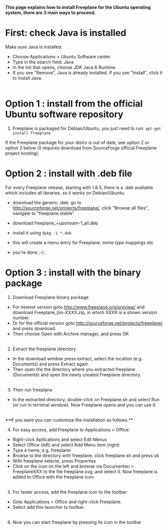 **This page explains how to install Freeplane for the Ubuntu operating system, there are 3 main ways to proceed.**


# First: check Java is installed

Make sure Java is installed:

* Choose Applications > Ubuntu Software center
* Type in the search field: Java
* In the list that opens, choose JDK Java 6 Runtime 
* If you see "Remove", Java is already installed. If you see "Install", click it to install Java.<br> <br>

# Option 1 : install from the official Ubuntu software repository

1. Freeplane is packaged for Debian/Ubuntu, you just need to run:
<code>apt-get install freeplane</code>

If the Freeplane package for your distro is out of date, see option 2 or option 3 below (it requires download from SourceForge official Freeplane project hosting).

# Option 2 : install with .deb file

For every Freeplane release, starting with 1.6.5, there is a .deb available which includes all libraries, so it works on Debian/Ubuntu.

* download the generic .deb: go to http://sourceforge.net/projects/freeplane/, click "Browse all files", navigate to "freeplane stable"
* download freeplane_<version>+upstream-1_all.deb
* install it using
<code>dpkg -i *.deb</code>

* this will create a menu entry for Freeplane, mime type mappings etc
* you're done ;-).


# Option 3 : install with the binary package
1. Download Freeplane binary package

* For  newest version goto  http://www.freeplane.org/preview/ and download Freeplane_bin-XXXX.zip, in which XXXX is a shown version number.
* Or for the official version goto http://sourceforge.net/projects/freeplane/ and press download.
* Then choose Open with Archive manager, and press OK <br><br>

2. Extract the freeplane directory

* In the download window press extract, select the location (e.g. Documents) and press Extract again.
* Then open the the directory where you extracted freeplane (Documents) and open the newly created Freeplane directory. <br><br>

3. Then run freeplane

* In the extracted directory, double-click on Freeplane.sh and select Run (or run in terminal window). Now Freeplane opens and you can use it. <br>

<br>
**If you want you can customize the installation as follows.** 

4. For easy access, add Freeplane to  Applications > Office:

* Right-click Apllications and select Edit Menus
* Select Office (left) and select Add Menu item (right)
* Type a name, e.g. freeplane
* Browse to the directory with freeplane, click freeplane.sh and press ok
* With freeplane selecte, press Properties
* Click on the icon on the left and browse via Documenten > FreeplaneXXX to the file freeplane.svg; and select it. 
Now freeplane is added to Office with the freeplane icon. <br><br>

5. For faster access, add the freeplane icon to the toolbar:

* Goto Applications > Office and right-click Freeplane.
* Select add this launcher to toolbar. <br><br>

6. Now you can start freeplane by pressing its icon in the toolbar <br>

<!-- ({Category:Documentation}) ({Category:Installation}) ({Category:Ubuntu}) -->

